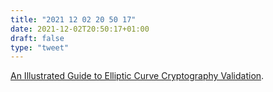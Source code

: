 ```yaml
---
title: "2021 12 02 20 50 17"
date: 2021-12-02T20:50:17+01:00
draft: false
type: "tweet"
---
```

[An Illustrated Guide to Elliptic Curve Cryptography Validation](https://research.nccgroup.com/2021/11/18/an-illustrated-guide-to-elliptic-curve-cryptography-validation/).
